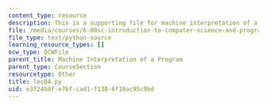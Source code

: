 ```yaml
---
content_type: resource
description: This is a supporting file for machine interpretation of a program.
file: /media/courses/6-00sc-introduction-to-computer-science-and-programming-spring-2011/e3f2450fe7bfcad1f1306f18ac95c9bd_lec04.py
file_type: text/python-source
learning_resource_types: []
ocw_type: OCWFile
parent_title: Machine Interpretation of a Program
parent_type: CourseSection
resourcetype: Other
title: lec04.py
uid: e3f2450f-e7bf-cad1-f130-6f18ac95c9bd
---
```

